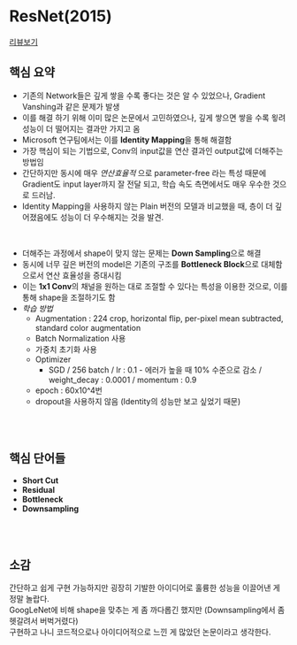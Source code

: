 # ResNet(2015)
[리뷰보기](https://blog.naver.com/paragonyun/222921380699)  
## 핵심 요약
- 기존의 Network들은 깊게 쌓을 수록 좋다는 것은 알 수 있었으나, Gradient Vanshing과 같은 문제가 발생
- 이를 해결 하기 위해 이미 많은 논문에서 고민하였으나, 깊게 쌓으면 쌓을 수록 욓려 성능이 더 떨어지는 결과만 가지고 옴
- Microsoft 연구팀에서는 이를 **Identity Mapping**을 통해 해결함
- 가장 핵심이 되는 기법으로, Conv의 input값을 연산 결과인 output값에 더해주는 방법임
- 간단하지만 동시에 매우 _연산효율적_ 으로 parameter-free 라는 특성 때문에 Gradient도 input layer까지 잘 전달 되고, 학습 속도 측면에서도 매우 우수한 것으로 드러남.
- Identity Mapping을 사용하지 않는 Plain 버전의 모델과 비교했을 때, 층이 더 깊어졌음에도 성능이 더 우수해지는 것을 발견.

<br>

- 더해주는 과정에서 shape이 맞지 않는 문제는 **Down Sampling**으로 해결
- 동시에 너무 깊은 버전의 model은 기존의 구조를 **Bottleneck Block**으로 대체함으로서 연산 효율성을 증대시킴
- 이는 **1x1 Conv**의 채널을 원하는 대로 조절할 수 있다는 특성을 이용한 것으로, 이를 통해 shape을 조절하기도 함
- _학습 방법_
    - Augmentation : 224 crop, horizontal flip, per-pixel mean subtracted, standard color augmentation
    - Batch Normalization 사용
    - 가중치 초기화 사용
    - Optimizer 
        - SGD / 256 batch / lr : 0.1 - 에러가 높을 때 10% 수준으로 감소 / weight_decay : 0.0001 / momentum : 0.9
    - epoch : 60x10^4번
    - dropout을 사용하지 않음 (Identity의 성능만 보고 싶었기 때문)

<br>

<br>


## 핵심 단어들
- **Short Cut**
- **Residual**
- **Bottleneck**
- **Downsampling**
<br>

<br>


## 소감
간단하고 쉽게 구현 가능하지만 굉장히 기발한 아이디어로 훌륭한 성능을 이끌어낸 게 정말 놀랍다.  
GoogLeNet에 비해 shape을 맞추는 게 좀 까다롭긴 했지만 (Downsampling에서 좀 헷갈려서 버벅거렸다)  
구현하고 나니 코드적으로나 아이디어적으로 느낀 게 많았던 논문이라고 생각한다.